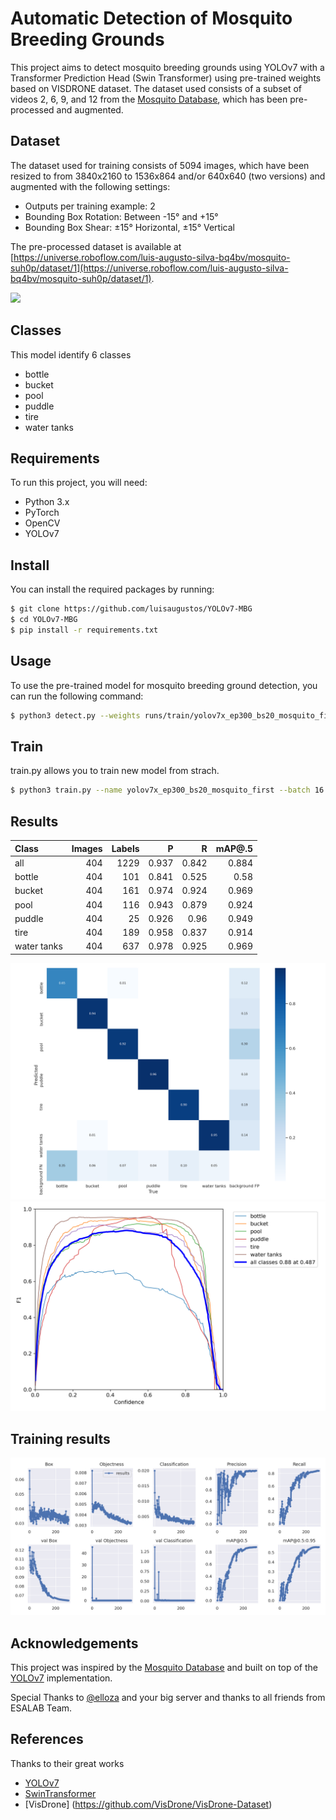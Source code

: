 # Automatic Detection of Mosquito Breeding Grounds

This project aims to detect mosquito breeding grounds using YOLOv7 with a Transformer Prediction Head (Swin Transformer) using pre-trained weights based on VISDRONE dataset. The dataset used consists of a subset of videos 2, 6, 9, and 12 from the [Mosquito Database](https://www02.smt.ufrj.br/~tvdigital/database/mosquito/), which has been pre-processed and augmented.

## Dataset

The dataset used for training consists of 5094 images, which have been resized to from 3840x2160 to 1536x864 and/or 640x640 (two versions) and augmented with the following settings:

- Outputs per training example: 2
- Bounding Box Rotation: Between -15° and +15°
- Bounding Box Shear: ±15° Horizontal, ±15° Vertical

The pre-processed dataset is available at [https://universe.roboflow.com/luis-augusto-silva-bq4bv/mosquito-suh0p/dataset/1](https://universe.roboflow.com/luis-augusto-silva-bq4bv/mosquito-suh0p/dataset/1).

<a href="https://universe.roboflow.com/luis-augusto-silva-bq4bv/mosquito-suh0p">
    <img src="https://app.roboflow.com/images/download-dataset-badge.svg"></img>
</a>


## Classes

This model identify 6 classes 
- bottle
- bucket
- pool
- puddle
- tire
- water tanks
 

## Requirements

To run this project, you will need:

- Python 3.x
- PyTorch
- OpenCV
- YOLOv7


## Install
You can install the required packages by running:

```bash
$ git clone https://github.com/luisaugustos/YOLOv7-MBG
$ cd YOLOv7-MBG
$ pip install -r requirements.txt
```

## Usage
To use the pre-trained model for mosquito breeding ground detection, you can run the following command:
```bash
$ python3 detect.py --weights runs/train/yolov7x_ep300_bs20_mosquito_first9/weights/best.pt --conf 0.25 --img-size 640 --source /Users/luisaugustos/Downloads/dataset_mosquito/video10.avi
```

## Train
train.py allows you to train new model from strach.
```bash
$ python3 train.py --name yolov7x_ep300_bs20_mosquito_first --batch 16 --workers 4 --epochs 300 --data mosquito-1/data.yaml --weights yolov7x_training.pt --cfg cfg/training/yolov7x.yaml
``` 

## Results 
| Class         | Images | Labels | P     | R     | mAP@.5 |  
|:--------------|-------:|-------:|------:|------:|-------:|
| all           |    404 |   1229 | 0.937 | 0.842 |  0.884 |
| bottle        |    404 |    101 | 0.841 | 0.525 |   0.58 |
| bucket        |    404 |    161 | 0.974 | 0.924 |  0.969 |
| pool          |    404 |    116 | 0.943 | 0.879 |  0.924 |
| puddle        |    404 |     25 | 0.926 |  0.96 |  0.949 |
| tire          |    404 |    189 | 0.958 | 0.837 |  0.914 |
| water tanks   |    404 |    637 | 0.978 | 0.925 |  0.969 |

![Confusion Matrix](confusion_matrix.png)
![F1 Curve](F1_curve.png)

## Training results 
![Results](results.png)


## Acknowledgements

This project was inspired by the [Mosquito Database](https://www02.smt.ufrj.br/~tvdigital/database/mosquito/) and built on top of the [YOLOv7](https://github.com/WongKinYiu/yolov7) implementation.

Special Thanks to [@elloza](https://github.com/elloza) and your big server and thanks to all friends from ESALAB Team. 

## References
Thanks to their great works
* [YOLOv7](https://github.com/WongKinYiu/yolov7)
* [SwinTransformer](https://github.com/microsoft/Swin-Transformer)
* [VisDrone] (https://github.com/VisDrone/VisDrone-Dataset)
